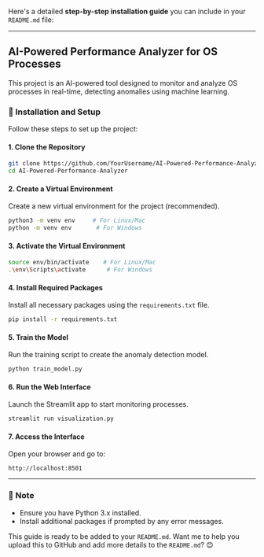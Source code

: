 Here's a detailed **step-by-step installation guide** you can include in your `README.md` file:  

---

## AI-Powered Performance Analyzer for OS Processes  
This project is an AI-powered tool designed to monitor and analyze OS processes in real-time, detecting anomalies using machine learning.

### 📁 Installation and Setup  
Follow these steps to set up the project:

#### 1. Clone the Repository  
```bash
git clone https://github.com/YourUsername/AI-Powered-Performance-Analyzer.git
cd AI-Powered-Performance-Analyzer
```

#### 2. Create a Virtual Environment  
Create a new virtual environment for the project (recommended).  
```bash
python3 -m venv env     # For Linux/Mac
python -m venv env       # For Windows
```

#### 3. Activate the Virtual Environment  
```bash
source env/bin/activate    # For Linux/Mac
.\env\Scripts\activate      # For Windows
```

#### 4. Install Required Packages  
Install all necessary packages using the `requirements.txt` file.  
```bash
pip install -r requirements.txt
```

#### 5. Train the Model  
Run the training script to create the anomaly detection model.  
```bash
python train_model.py
```

#### 6. Run the Web Interface  
Launch the Streamlit app to start monitoring processes.  
```bash
streamlit run visualization.py
```

#### 7. Access the Interface  
Open your browser and go to:  
```
http://localhost:8501
```

---

### 📌 Note  
- Ensure you have Python 3.x installed.  
- Install additional packages if prompted by any error messages.  

This guide is ready to be added to your `README.md`. Want me to help you upload this to GitHub and add more details to the `README.md`? 😊
